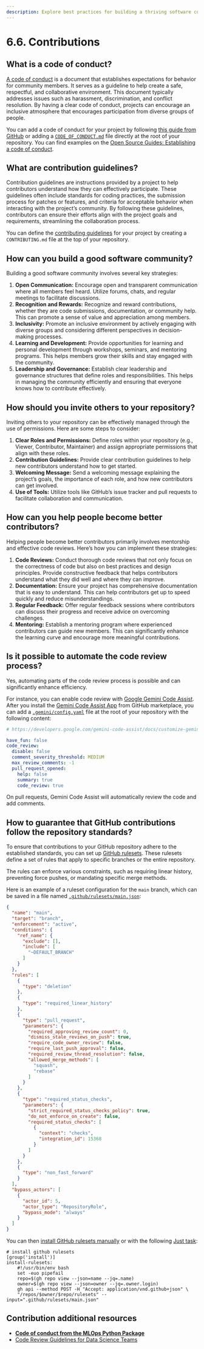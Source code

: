 ```yaml
---
description: Explore best practices for building a thriving software community around your MLOps projects, including establishing a code of conduct, providing contribution guidelines, and promoting collaboration.
---
```


# 6.6. Contributions

## What is a code of conduct?

[A code of conduct](https://en.wikipedia.org/wiki/Code_of_conduct) is a document that establishes expectations for behavior for community members. It serves as a guideline to help create a safe, respectful, and collaborative environment. This document typically addresses issues such as harassment, discrimination, and conflict resolution. By having a clear code of conduct, projects can encourage an inclusive atmosphere that encourages participation from diverse groups of people.

You can add a code of conduct for your project by following [this guide from GitHub](https://docs.github.com/en/communities/setting-up-your-project-for-healthy-contributions/adding-a-code-of-conduct-to-your-project) or adding a [`CODE_OF_CONDUCT.md`](https://github.com/fmind/mlops-python-package/blob/main/CODE_OF_CONDUCT.md) file directly at the root of your repository. You can find examples on the [Open Source Guides: Establishing a code of conduct](https://opensource.guide/code-of-conduct/#establishing-a-code-of-conduct).

## What are contribution guidelines?

Contribution guidelines are instructions provided by a project to help contributors understand how they can effectively participate. These guidelines often include standards for coding practices, the submission process for patches or features, and criteria for acceptable behavior when interacting with the project’s community. By following these guidelines, contributors can ensure their efforts align with the project goals and requirements, streamlining the collaboration process.

You can define the [contributing guidelines](https://docs.github.com/en/communities/setting-up-your-project-for-healthy-contributions/setting-guidelines-for-repository-contributors) for your project by creating a `CONTRIBUTING.md` file at the top of your repository.

## How can you build a good software community?

Building a good software community involves several key strategies:

1. **Open Communication:** Encourage open and transparent communication where all members feel heard. Utilize forums, chats, and regular meetings to facilitate discussions.
2. **Recognition and Rewards:** Recognize and reward contributions, whether they are code submissions, documentation, or community help. This can promote a sense of value and appreciation among members.
3. **Inclusivity:** Promote an inclusive environment by actively engaging with diverse groups and considering different perspectives in decision-making processes.
4. **Learning and Development:** Provide opportunities for learning and personal development through workshops, seminars, and mentoring programs. This helps members grow their skills and stay engaged with the community.
5. **Leadership and Governance:** Establish clear leadership and governance structures that define roles and responsibilities. This helps in managing the community efficiently and ensuring that everyone knows how to contribute effectively.

## How should you invite others to your repository?

Inviting others to your repository can be effectively managed through the use of permissions. Here are some steps to consider:

1. **Clear Roles and Permissions:** Define roles within your repository (e.g., Viewer, Contributor, Maintainer) and assign appropriate permissions that align with these roles.
2. **Contribution Guidelines:** Provide clear contribution guidelines to help new contributors understand how to get started.
3. **Welcoming Message:** Send a welcoming message explaining the project’s goals, the importance of each role, and how new contributors can get involved.
4. **Use of Tools:** Utilize tools like GitHub’s issue tracker and pull requests to facilitate collaboration and communication.

## How can you help people become better contributors?

Helping people become better contributors primarily involves mentorship and effective code reviews. Here’s how you can implement these strategies:

1. **Code Reviews:** Conduct thorough code reviews that not only focus on the correctness of code but also on best practices and design principles. Provide constructive feedback that helps contributors understand what they did well and where they can improve.
2. **Documentation:** Ensure your project has comprehensive documentation that is easy to understand. This can help contributors get up to speed quickly and reduce misunderstandings.
3. **Regular Feedback:** Offer regular feedback sessions where contributors can discuss their progress and receive advice on overcoming challenges.
4. **Mentoring:** Establish a mentoring program where experienced contributors can guide new members. This can significantly enhance the learning curve and encourage more meaningful contributions.

## Is it possible to automate the code review process?

Yes, automating parts of the code review process is possible and can significantly enhance efficiency.

For instance, you can enable code review with [Google Gemini Code Assist](https://developers.google.com/gemini-code-assist/docs/review-github-code). After you install the [Gemini Code Assist App](https://github.com/apps/gemini-code-assist) from GitHub marketplace, you can add a [`.gemini/config.yaml`](https://github.com/fmind/mlops-python-package/blob/main/.gemini/config.yaml) file at the root of your repository with the following content:


```yaml
# https://developers.google.com/gemini-code-assist/docs/customize-gemini-behavior-github

have_fun: false
code_review:
  disable: false
  comment_severity_threshold: MEDIUM
  max_review_comments: -1
  pull_request_opened:
    help: false
    summary: true
    code_review: true
```

On pull requests, Gemini Code Assist will automatically review the code and add comments.

## How to guarantee that GitHub contributions follow the repository standards?

To ensure that contributions to your GitHub repository adhere to the established standards, you can set up [GitHub rulesets](https://docs.github.com/en/repositories/configuring-branches-and-merges-in-your-repository/managing-rulesets/about-rulesets). These rulesets define a set of rules that apply to specific branches or the entire repository.

The rules can enforce various constraints, such as requiring linear history, preventing force pushes, or mandating specific merge methods.

Here is an example of a ruleset configuration for the `main` branch, which can be saved in a file named [`.github/rulesets/main.json`](https://github.com/fmind/mlops-python-package/blob/main/.github/rulesets/main.json):

```json
{
  "name": "main",
  "target": "branch",
  "enforcement": "active",
  "conditions": {
    "ref_name": {
      "exclude": [],
      "include": [
        "~DEFAULT_BRANCH"
      ]
    }
  },
  "rules": [
    {
      "type": "deletion"
    },
    {
      "type": "required_linear_history"
    },
    {
      "type": "pull_request",
      "parameters": {
        "required_approving_review_count": 0,
        "dismiss_stale_reviews_on_push": true,
        "require_code_owner_review": false,
        "require_last_push_approval": false,
        "required_review_thread_resolution": false,
        "allowed_merge_methods": [
          "squash",
          "rebase"
        ]
      }
    },
    {
      "type": "required_status_checks",
      "parameters": {
        "strict_required_status_checks_policy": true,
        "do_not_enforce_on_create": false,
        "required_status_checks": [
          {
            "context": "checks",
            "integration_id": 15368
          }
        ]
      }
    },
    {
      "type": "non_fast_forward"
    }
  ],
  "bypass_actors": [
    {
      "actor_id": 5,
      "actor_type": "RepositoryRole",
      "bypass_mode": "always"
    }
  ]
}
```

You can then [install GitHub rulesets manually](https://docs.github.com/en/repositories/configuring-branches-and-merges-in-your-repository/managing-rulesets/managing-rulesets-for-a-repository) or with the following [Just task](https://github.com/fmind/mlops-python-package/blob/main/tasks/install.just):

```
# install github rulesets
[group('install')]
install-rulesets:
    #!/usr/bin/env bash
    set -euo pipefail
    repo=$(gh repo view --json=name --jq=.name)
    owner=$(gh repo view --json=owner --jq=.owner.login)
    gh api --method POST -H "Accept: application/vnd.github+json" \
    "/repos/$owner/$repo/rulesets" --input=".github/rulesets/main.json"
```

## Contribution additional resources

- **[Code of conduct from the MLOps Python Package](https://github.com/fmind/mlops-python-package/blob/main/CODE_OF_CONDUCT.md)**
- [Code Review Guidelines for Data Science Teams](https://tdhopper.com/blog/code-review-guidelines/)
